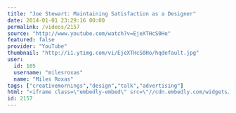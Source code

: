 ```yaml
---
title: "Joe Stewart: Maintaining Satisfaction as a Designer"
date: 2014-01-01 23:29:16 00:00
permalink: /videos/2157
source: "http://www.youtube.com/watch?v=EjeXTHcS0Ho"
featured: false
provider: "YouTube"
thumbnail: "http://i1.ytimg.com/vi/EjeXTHcS0Ho/hqdefault.jpg"
user:
  id: 105
  username: "milesroxas"
  name: "Miles Roxas"
tags: ["creativemornings","design","talk","advertising"]
html: "<iframe class=\"embedly-embed\" src=\"//cdn.embedly.com/widgets/media.html?src=http%3A%2F%2Fwww.youtube.com%2Fembed%2FEjeXTHcS0Ho%3Fwmode%3Dtransparent%26feature%3Doembed&url=http%3A%2F%2Fwww.youtube.com%2Fwatch%3Fv%3DEjeXTHcS0Ho&image=http%3A%2F%2Fi1.ytimg.com%2Fvi%2FEjeXTHcS0Ho%2Fhqdefault.jpg&key=950020ba825211e1a0764040d3dc5c07&type=text%2Fhtml&schema=youtube\" width=\"854\" height=\"480\" scrolling=\"no\" frameborder=\"0\" allowfullscreen></iframe>"
id: 2157
---
```


